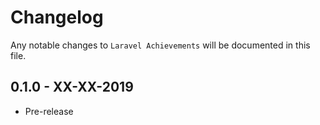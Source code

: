 # Changelog

Any notable changes to `Laravel Achievements` will be documented in this file.

## 0.1.0 - XX-XX-2019

- Pre-release